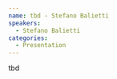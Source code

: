 ```yaml
--- 
name: tbd - Stefano Balietti 
speakers: 
  - Stefano Balietti
categories:
  - Presentation
---
```


tbd